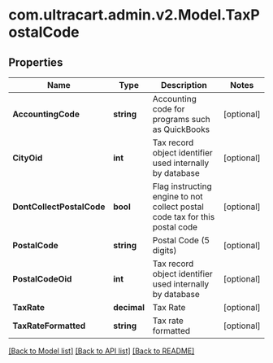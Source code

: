 
# com.ultracart.admin.v2.Model.TaxPostalCode

## Properties

Name | Type | Description | Notes
------------ | ------------- | ------------- | -------------
**AccountingCode** | **string** | Accounting code for programs such as QuickBooks | [optional] 
**CityOid** | **int** | Tax record object identifier used internally by database | [optional] 
**DontCollectPostalCode** | **bool** | Flag instructing engine to not collect postal code tax for this postal code | [optional] 
**PostalCode** | **string** | Postal Code (5 digits) | [optional] 
**PostalCodeOid** | **int** | Tax record object identifier used internally by database | [optional] 
**TaxRate** | **decimal** | Tax Rate | [optional] 
**TaxRateFormatted** | **string** | Tax rate formatted | [optional] 

[[Back to Model list]](../README.md#documentation-for-models)
[[Back to API list]](../README.md#documentation-for-api-endpoints)
[[Back to README]](../README.md)

